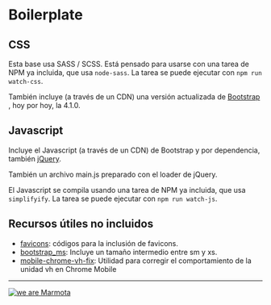 # Boilerplate

## CSS

Esta base usa SASS / SCSS. Está pensado para usarse con una tarea de NPM ya incluida, que usa ``node-sass``. La tarea se puede ejecutar con ``npm run watch-css``. 

También incluye (a través de un CDN) una versión actualizada de [Bootstrap](http://getbootstrap.com/) , hoy por hoy, la 4.1.0.

## Javascript

Incluye el Javascript (a través de un CDN) de Bootstrap y por dependencia, también [jQuery](https://jquery.com/).

También un archivo main.js preparado con el loader de jQuery.

El Javascript se compila usando una tarea de NPM ya incluida, que usa ``simplifyify``. La tarea se puede ejecutar con ``npm run watch-js``.

## Recursos útiles no incluidos

 * [favicons](https://gist.github.com/jamesflorentino/3769868): códigos para la inclusión de favicons.
 * [bootstrap_ms](https://gist.github.com/firepol/7942411): Incluye un tamaño intermedio entre sm y xs.
 * [mobile-chrome-vh-fix](https://github.com/Stanko/mobile-chrome-vh-fix): Utilidad para corregir el comportamiento de la unidad vh en Chrome Mobile

---
[![we are Marmota](http://res.wearemarmota.com/logo-1.svg)](http://www.wearemarmota.com)
